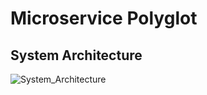 # Microservice Polyglot

## System Architecture

![System_Architecture](https://github.com/user-attachments/assets/76592818-fad1-4a88-a832-0aca86e34c62)
